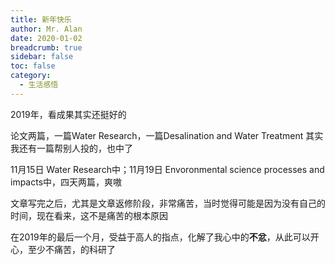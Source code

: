 ```yaml
---
title: 新年快乐
author: Mr. Alan
date: 2020-01-02
breadcrumb: true
sidebar: false
toc: false
category:
  - 生活感悟
---
```

2019年，看成果其实还挺好的

论文两篇，一篇Water Research，一篇Desalination and Water Treatment
其实我还有一篇帮别人投的，也中了

11月15日 Water Research中；11月19日 Envoronmental science processes and impacts中，四天两篇，爽嗷

文章写完之后，尤其是文章返修阶段，非常痛苦，当时觉得可能是因为没有自己的时间，现在看来，这不是痛苦的根本原因

在2019年的最后一个月，受益于高人的指点，化解了我心中的**不忿**，从此可以开心，至少不痛苦，的科研了
